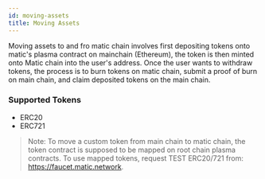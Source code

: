 ```yaml
---
id: moving-assets
title: Moving Assets
---
```


Moving assets to and fro matic chain involves first depositing tokens onto matic's plasma contract on mainchain (Ethereum), the token is then minted onto Matic chain into the user's address. Once the user wants to withdraw tokens, the process is to burn tokens on matic chain, submit a proof of burn on main chain, and claim deposited tokens on the main chain.

### Supported Tokens

- ERC20
- ERC721

> Note: To move a custom token from main chain to matic chain, the token contract is supposed to be mapped on root chain plasma contracts. To use mapped tokens, request TEST ERC20/721 from: https://faucet.matic.network.